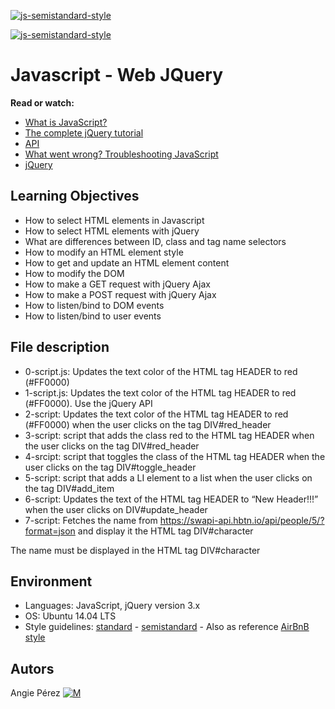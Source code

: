 [![js-semistandard-style](https://img.shields.io/badge/code%20style-semistandard-brightgreen.svg?style=flat-square)](https://github.com/standard/semistandard)

[![js-semistandard-style](https://raw.githubusercontent.com/standard/semistandard/master/badge.svg)](https://github.com/standard/semistandard)

# Javascript - Web JQuery

**Read or watch:**

* [What is JavaScript?](https://developer.mozilla.org/en-US/docs/Learn/JavaScript/First_steps/What_is_JavaScript)
* [The complete jQuery tutorial](https://jquery-tutorial.net/)
* [API](https://oscarotero.com/jquery/)
* [What went wrong? Troubleshooting JavaScript](https://developer.mozilla.org/en-US/docs/Learn/JavaScript/First_steps/What_went_wrong)
* [jQuery](https://jquery.com/)

## Learning Objectives

* How to select HTML elements in Javascript
* How to select HTML elements with jQuery
* What are differences between ID, class and tag name selectors
* How to modify an HTML element style
* How to get and update an HTML element content
* How to modify the DOM
* How to make a GET request with jQuery Ajax
* How to make a POST request with jQuery Ajax
* How to listen/bind to DOM events
* How to listen/bind to user events

## File description

* 0-script.js: Updates the text color of the HTML tag HEADER to red (#FF0000)
* 1-script.js: Updates the text color of the HTML tag HEADER to red (#FF0000). Use the jQuery API
* 2-script: Updates the text color of the HTML tag HEADER to red (#FF0000) when the user clicks on the tag DIV#red_header
* 3-script: script that adds the class red to the HTML tag HEADER when the user clicks on the tag DIV#red_header
* 4-srcipt: script that toggles the class of the HTML tag HEADER when the user clicks on the tag DIV#toggle_header
* 5-script: script that adds a LI element to a list when the user clicks on the tag DIV#add_item
* 6-script: Updates the text of the HTML tag HEADER to “New Header!!!” when the user clicks on DIV#update_header
* 7-script: Fetches the name from https://swapi-api.hbtn.io/api/people/5/?format=json and display it the HTML tag DIV#character

The name must be displayed in the HTML tag DIV#character

## Environment

* Languages: JavaScript, jQuery version 3.x
* OS: Ubuntu 14.04 LTS
* Style guidelines: [standard](https://standardjs.com/rules.html) - [semistandard](https://github.com/standard/semistandard) - Also as reference [AirBnB style](https://github.com/airbnb/javascript)

## Autors

 Angie Pérez [![M](https://upload.wikimedia.org/wikipedia/fr/thumb/c/c8/Twitter_Bird.svg/30px-Twitter_Bird.svg.png)](https://twitter.com/xiommyperez)
